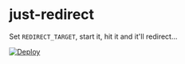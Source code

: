 # just-redirect

Set `REDIRECT_TARGET`, start it, hit it and it'll redirect...

[![Deploy](https://www.herokucdn.com/deploy/button.svg)](https://heroku.com/deploy)

